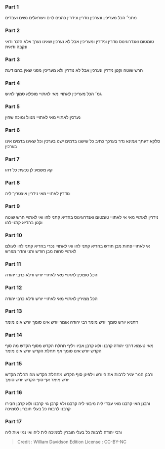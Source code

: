 
### Part 1
מתני׳ הכל מעריכין ונערכין נודרין ונידרין כהנים לוים וישראלים נשים ועבדים

### Part 2
טומטום ואנדרוגינוס נודרין ונידרין ומעריכין אבל לא נערכין שאינו נערך אלא הזכר ודאי ונקבה ודאית 

### Part 3
חרש שוטה וקטן נידרין ונערכין אבל לא נודרין ולא מעריכין מפני שאין בהם דעת

### Part 4
גמ׳ הכל מעריכין לאתויי מאי לאתויי מופלא סמוך לאיש

### Part 5
נערכין לאתויי מאי לאתויי מנוול ומוכה שחין

### Part 6
סלקא דעתך אמינא נדר בערכך כתיב כל שישנו בדמים ישנו בערכין וכל שאינו בדמים אינו בערכין 

### Part 7
קא משמע לן נפשת כל דהו

### Part 8
נודרין לאתויי מאי נידרין איצטריך ליה 

### Part 9
נידרין לאתויי מאי אי לאתויי טומטום ואנדרוגינוס בהדיא קתני להו ואי לאתויי חרש שוטה וקטן בהדיא קתני להו 

### Part 10
אי לאתויי פחות מבן חודש בהדיא קתני להו ואי לאתויי נכרי בהדיא קתני להו לעולם לאתויי פחות מבן חודש ותני והדר מפרש

### Part 11
הכל סומכין לאתויי מאי לאתויי יורש ודלא כרבי יהודה

### Part 12
הכל ממירין לאתויי מאי לאתויי יורש ודלא כרבי יהודה

### Part 13
דתניא יורש סומך יורש מימר רבי יהודה אומר יורש אינו סומך יורש אינו מימר

### Part 14
מאי טעמא דרבי יהודה קרבנו ולא קרבן אביו ויליף תחלת הקדש מסוף הקדש מה סוף הקדש יורש אינו סומך אף תחלת הקדש יורש אינו מימר

### Part 15
ורבנן המר ימיר לרבות את היורש וילפינן סוף הקדש מתחלת הקדש מה תחלת הקדש יורש מימר אף סוף הקדש יורש סומך

### Part 16
ורבנן האי קרבנו מאי עבדי ליה מיבעי ליה קרבנו ולא קרבן גוי קרבנו ולא קרבן חבירו קרבנו לרבות כל בעלי חוברין לסמיכה

### Part 17
ורבי יהודה לרבות כל בעלי חוברין לסמיכה לית ליה ואי נמי אית ליה 

>Credit : William Davidson Edition
>License : CC-BY-NC